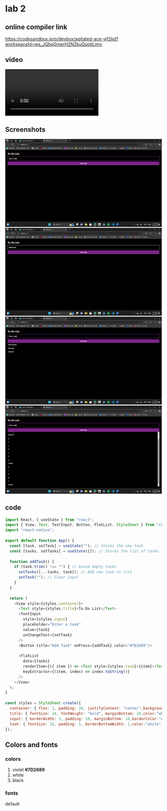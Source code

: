 # lab 2
## online compiler link
https://codesandbox.io/p/devbox/agitated-ace-vjf2kd?workspaceId=ws_JQbqGnwrH2NZkuQsobLimv

## video
<video controls src="video.mp4" title="video"></video>

## Screenshots
![alt text](image.png)
![alt text](image-1.png)
![alt text](image-2.png)
![alt text](image-3.png)

## code

```js
import React, { useState } from "react";
import { View, Text, TextInput, Button, FlatList, StyleSheet } from "react-native";
import "react-native";

export default function App() {
  const [task, setTask] = useState(""); // Stores the new task
  const [tasks, setTasks] = useState([]); // Stores the list of tasks

  function addTask() {
    if (task.trim() !== "") { // Avoid empty tasks
      setTasks([...tasks, task]); // Add new task to list
      setTask(""); // Clear input
    }
  }

  return (
    <View style={styles.container}>
      <Text style={styles.title}>To-Do List</Text>
      <TextInput
        style={styles.input}
        placeholder="Enter a task"
        value={task}
        onChangeText={setTask}
      />
      <Button title="Add Task" onPress={addTask} color="#7D2689"/>
      
      <FlatList
        data={tasks}
        renderItem={({ item }) => <Text style={styles.task}>{item}</Text>}
        keyExtractor={(item, index) => index.toString()}
      />
    </View>
  );
}

const styles = StyleSheet.create({
  container: { flex: 1, padding: 20, justifyContent: "center",backgroundColor:"black" },
  title: { fontSize: 24, fontWeight: "bold", marginBottom: 10,color:"white" },
  input: { borderWidth: 3, padding: 10, marginBottom: 10,borderColor:"#7D2689",color:"white",fontWeight: "bold" },
  task: { fontSize: 18, padding: 5, borderBottomWidth: 1,color:"white" },
});

```

## Colors and fonts
### colors
1. violet **#7D2689**
2. white
3. black

### fonts
default
